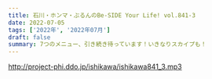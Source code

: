 ```yaml
---
title: 石川・ホンマ・ぶるんのBe-SIDE Your Life! vol.841-3
date: 2022-07-05
tags: ['2022年', '2022年07月']
draft: false
summary: 7つのメニュー、引き続き待っています！いきなりスカイプも！
---
```


http://project-phi.ddo.jp/ishikawa/ishikawa841_3.mp3
